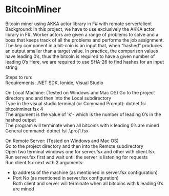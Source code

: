 # BitcoinMiner
Bitcoin miner using AKKA actor library in F# with remote server/client
Background:
In this project, we have to use exclusively the AKKA actor library in F#.  Worker actors are given a range of problems to solve and a boss that keeps track of all the problems and performs the job assignment.
The key component in a bit-coin is an input that, when “hashed” produces an output smaller than a target value.  In practice, the comparison values have leading  0’s, thus the bitcoin is required to have a given number of leading 0’s
Here, we are required to use SHA-26 to find hashes for an input string

Steps to run:</br>
Requirements: .NET SDK, Ionide, Visual Studio</br>

On Local Machine:
(Tested on Windows and Mac OS)
Go to the project directory and and then into the Local subdirectory</br>
Type in the visual studio terminal (or Command Prompt): dotnet fsi bitcoinminer.fsx 4</br>
The argument is the value of 'k'- which is the number of leading 0’s in the hashed output</br>
The program will terminate when all bitcoins with k leading 0’s are mined</br>
General command: dotnet fsi .\proj1.fsx </br>

On Remote Server:
(Tested on Windows and Mac OS)</br>
Go to the project directory and then into the Remote subdirectory</br>
Open two terminal windows one for server.fsx and other with client.fsx</br>
Run server.fsx first and wait until the server is listening for requests</br>
Run client.fsx next with 2 arguments:</br>
 - Ip address of the machine (as mentioned in server.fsx configuration)
 - Port No (as mentioned in server.fsx configuration)</br>
Both client and server will terminate when all bitcoins with k leading 0’s are mined
